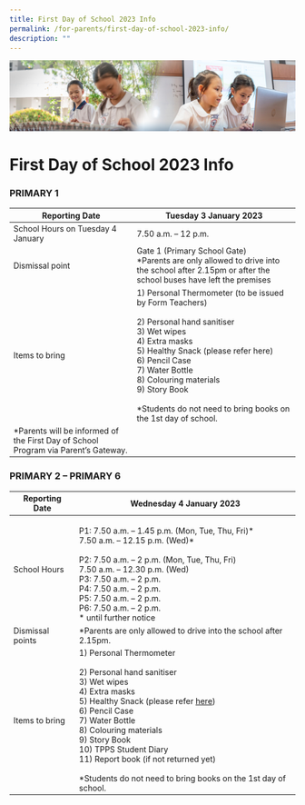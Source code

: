 ```yaml
---
title: First Day of School 2023 Info
permalink: /for-parents/first-day-of-school-2023-info/
description: ""
---
```

![](/images/ForParents.jpg)

First Day of School 2023 Info
=============================

### **PRIMARY 1**


| Reporting Date                                                                          | Tuesday 3 January 2023                                                                                                                                                                                                                                                                                                     |
|-----------------------------------------------------------------------------------------|----------------------------------------------------------------------------------------------------------------------------------------------------------------------------------------------------------------------------------------------------------------------------------------------------------------------------|
| School Hours on Tuesday 4 January                                                       | 7.50 a.m. – 12 p.m.                                                                                                                                                                                                                                                                                                        |
| Dismissal point                                                                         | Gate 1 (Primary School Gate)<br>*Parents are only allowed to drive into the school after 2.15pm or after the school buses have left the premises                                                                                                                                                                           |
| Items to bring                                                                          | 1) Personal Thermometer (to be issued by Form Teachers)<br><br>2) Personal hand sanitiser<br>3) Wet wipes<br>4) Extra masks<br>5) Healthy Snack (please refer here)<br>6) Pencil Case<br>7) Water Bottle<br>8) Colouring materials<br>9) Story Book<br> <br>*Students do not need to bring books on the 1st day of school. |
| *Parents will be informed of the First Day of School Program via Parent’s Gateway.<br>  |                                                                                                                                                                                                                                                                                                                            |




### **PRIMARY 2 – PRIMARY 6**

<table>
<thead>
  <tr>
    <th>Reporting Date</th>
    <th>Wednesday 4 January 2023</th>
  </tr>
</thead>
<tbody>
  <tr>
    <td>School Hours</td>
    <td><br>P1: 7.50 a.m. – 1.45 p.m. (Mon, Tue, Thu, Fri)*<br>      7.50 a.m. – 12.15 p.m. (Wed)*<br><br>P2: 7.50 a.m. – 2 p.m. (Mon, Tue, Thu, Fri)<br>      7.50 a.m. – 12.30 p.m. (Wed)<br>P3: 7.50 a.m. – 2 p.m.<br>P4: 7.50 a.m. – 2 p.m.<br>P5: 7.50 a.m. – 2 p.m.<br>P6: 7.50 a.m. – 2 p.m.<br>* until further notice</td>
  </tr>
  <tr>
    <td>Dismissal points</td>
    <td>*Parents are only allowed to drive into the school after 2.15pm.</td>
  </tr>
  <tr>
    <td>Items to bring</td>
    <td>1) Personal Thermometer<br><br>2) Personal hand sanitiser<br>3) Wet wipes<br>4) Extra masks<br>5) Healthy Snack (please refer <a href="https://tampinespri.moe.edu.sg/about-us/general-information/curriculum-hours">here</a>)<br>6) Pencil Case<br>7) Water Bottle<br>8) Colouring materials<br>9) Story Book<br>10) TPPS Student Diary<br>11) Report book (if not returned yet)<br> <br>*Students do not need to bring books on the 1st day of school.</td>
  </tr>
</tbody>
</table>